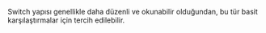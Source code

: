  Switch yapısı genellikle daha düzenli ve okunabilir olduğundan, bu tür basit karşılaştırmalar için tercih edilebilir.
